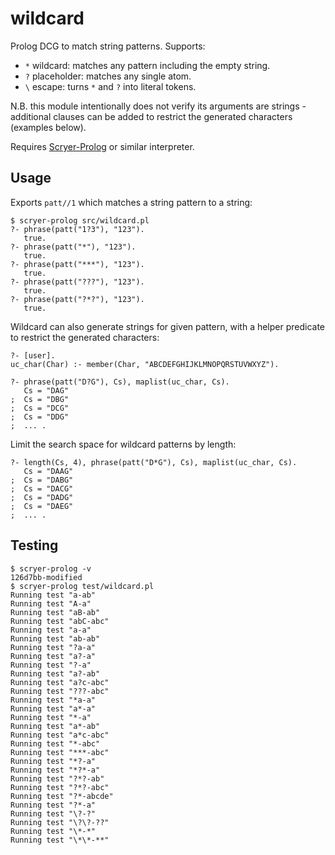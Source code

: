 # wildcard

Prolog DCG to match string patterns. Supports:

- `*` wildcard: matches any pattern including the empty string.
- `?` placeholder: matches any single atom.
- `\` escape: turns `*` and `?` into literal tokens.

N.B. this module intentionally does not verify its arguments are strings - additional clauses can be added to restrict the generated characters (examples below).

Requires [Scryer-Prolog](https://www.scryer.pl/) or similar interpreter.

## Usage

Exports `patt//1` which matches a string pattern to a string:

    $ scryer-prolog src/wildcard.pl
    ?- phrase(patt("1?3"), "123").
       true.
    ?- phrase(patt("*"), "123").
       true.
    ?- phrase(patt("***"), "123").
       true.
    ?- phrase(patt("???"), "123").
       true.
    ?- phrase(patt("?*?"), "123").
       true.

Wildcard can also generate strings for given pattern, with a helper predicate to restrict the generated characters:

    ?- [user].
    uc_char(Char) :- member(Char, "ABCDEFGHIJKLMNOPQRSTUVWXYZ").
    
    ?- phrase(patt("D?G"), Cs), maplist(uc_char, Cs).
       Cs = "DAG"
    ;  Cs = "DBG"
    ;  Cs = "DCG"
    ;  Cs = "DDG"
    ;  ... .

Limit the search space for wildcard patterns by length:

    ?- length(Cs, 4), phrase(patt("D*G"), Cs), maplist(uc_char, Cs).
       Cs = "DAAG"
    ;  Cs = "DABG"
    ;  Cs = "DACG"
    ;  Cs = "DADG"
    ;  Cs = "DAEG"
    ;  ... .

## Testing

    $ scryer-prolog -v
    126d7bb-modified
    $ scryer-prolog test/wildcard.pl
    Running test "a-ab"
    Running test "A-a"
    Running test "aB-ab"
    Running test "abC-abc"
    Running test "a-a"
    Running test "ab-ab"
    Running test "?a-a"
    Running test "a?-a"
    Running test "?-a"
    Running test "a?-ab"
    Running test "a?c-abc"
    Running test "???-abc"
    Running test "*a-a"
    Running test "a*-a"
    Running test "*-a"
    Running test "a*-ab"
    Running test "a*c-abc"
    Running test "*-abc"
    Running test "***-abc"
    Running test "*?-a"
    Running test "*?*-a"
    Running test "?*?-ab"
    Running test "?*?-abc"
    Running test "?*-abcde"
    Running test "?*-a"
    Running test "\?-?"
    Running test "\?\?-??"
    Running test "\*-*"
    Running test "\*\*-**"



